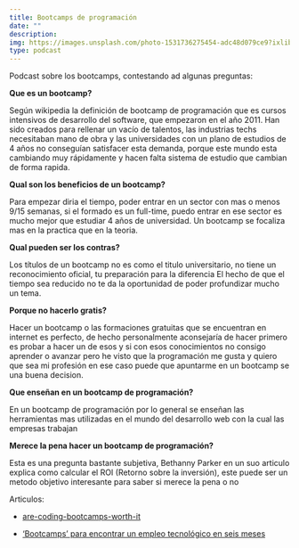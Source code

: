 ```yaml
---
title: Bootcamps de programación
date: ""
description:
img: https://images.unsplash.com/photo-1531736275454-adc48d079ce9?ixlib=rb-1.2.1&ixid=MnwxMjA3fDB8MHxwaG90by1wYWdlfHx8fGVufDB8fHx8&auto=format&fit=crop&w=1100&q=80
type: podcast
---
```


Podcast sobre los bootcamps, contestando ad algunas preguntas:

**Que es un bootcamp?**

Según wikipedia la definición de bootcamp de programación que es cursos intensivos de desarrollo del software, que empezaron en el año 2011.
Han sido creados para rellenar un vacío de talentos, las industrias techs necesitaban mano de obra y las universidades con un plano de estudios de 4 años no conseguían satisfacer esta demanda, porque este mundo esta cambiando muy rápidamente y hacen falta sistema de estudio que cambian de forma rapida.

**Qual son los beneficios de un bootcamp?**

Para empezar diria el tiempo, poder entrar en un sector con mas o menos 9/15 semanas, si el formado es un full-time, puedo entrar en ese sector es mucho mejor que estudiar 4 años de universidad.
Un bootcamp se focaliza mas en la practica que en la teoria.

**Qual pueden ser los contras?**

Los títulos de un bootcamp no es como el titulo universitario, no tiene un reconocimiento oficial, tu preparación para la diferencia
El hecho de que el tiempo sea reducido no te da la oportunidad de poder profundizar mucho un tema.

**Porque no hacerlo gratis?**

Hacer un bootcamp o las formaciones gratuitas que se encuentran en internet es perfecto, de hecho personalmente aconsejaría de hacer primero es probar a hacer un de esos y si con esos conocimientos no consigo aprender o avanzar pero he visto que la programación me gusta y quiero que sea mi profesión en ese caso puede que apuntarme en un bootcamp se una buena decision.

**Que enseñan en un bootcamp de programación?**

En un bootcamp de programación por lo general se enseñan las herramientas mas utilizadas en el mundo del desarrollo web con la cual las empresas trabajan

**Merece la pena hacer un bootcamp de programación?**

Esta es una pregunta bastante subjetiva, Bethanny Parker en un suo articulo explica como calcular el ROI (Retorno sobre la inversión), este puede ser un metodo objetivo interesante para saber si merece la pena o no

Articulos:

- [are-coding-bootcamps-worth-it](https://www.zdnet.com/article/are-coding-bootcamps-worth-it/)

- [‘Bootcamps’ para encontrar un empleo tecnológico en seis meses](https://elpais.com/espana/catalunya/2021-04-19/bootcamps-para-encontrar-un-empleo-tecnologico-en-seis-meses.html)
